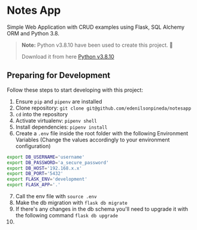 Notes App 
========
Simple Web Application with CRUD examples using Flask, SQL Alchemy ORM and Python 3.8.
 
> **Note:** Python v3.8.10 have been used to create this project. :pushpin:
> 
> Download it from here [Python v3.8.10](https://www.python.org/downloads/release/python-3810/)

## Preparing for Development
Follow these steps to start developing with this project:
1. Ensure `pip` and `pipenv` are installed
2. Clone repository: `git clone git@github.com/edenilsonpineda/notesapp`
3. `cd` into the repository
4. Activate virtualenv: `pipenv shell`
5. Install dependencies: `pipenv install`
6. Create a `.env` file inside the root folder with the following Environment Variables (Change the values accordingly to your environment configuration)
```sh
export DB_USERNAME='username'
export DB_PASSWORD='a_secure_password'
export DB_HOST='192.168.x.x'
export DB_PORT='5432'
export FLASK_ENV='development'
export FLASK_APP='.'
```
7. Call the env file with `source .env`
8. Make the db migration with `flask db migrate`
9. If there's any changes in the db schema you'll need to upgrade it with the following command `flask db upgrade`
10. 

